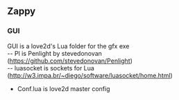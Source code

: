 ## Zappy

### GUI
GUI is a love2d's Lua folder for the gfx exe<br>
-- Pl is Penlight by stevedonovan (https://github.com/stevedonovan/Penlight)<br>
-- luasocket is sockets for Lua (http://w3.impa.br/~diego/software/luasocket/home.html)<br>
- Conf.lua is love2d master config
